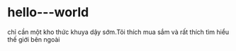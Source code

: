 # hello---world
chỉ cần một kho
thức khuya dậy sớm.Tôi thích mua sắm và rất thích tìm hiểu thế giới bên ngoài
